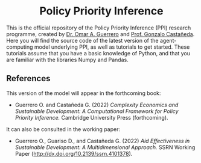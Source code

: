 # <center> Policy Priority Inference </center>

This is the official repository of the Policy Priority Inference (PPI) research programme, created by <a href="https://oguerr.com">Dr. Omar A. Guerrero</a>  and <a href="https://www.social-complexity.com">Prof. Gonzalo Castañeda</a>.
Here you will find the source code of the latest version of the agent-computing model underlying PPI, as well as tutorials to get started.
These tutorials assume that you have a basic knowledge of Python, and that you are familiar with the libraries Numpy and Pandas.


## References

This version of the model will appear in the forthcoming book:

* Guerrero O. and Castañeda G. (2022) *Complexity Economics and Sustainable Development: A Computational Framework for Policy Priority Inference.* Cambridge University Press (forthcoming).

It can also be consulted in the working paper:

* Guerrero O., Guariso D., and Castañeda G. (2022) *Aid Effectiveness in Sustainable Development: A Multidimensional Approach.* SSRN Working Paper (http://dx.doi.org/10.2139/ssrn.4101378).



